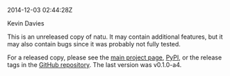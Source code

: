 2014-12-03 02:44:28Z

Kevin Davies

This is an unreleased copy of natu.
It may contain additional features, but it may also contain bugs since it was
probably not fully tested.

For a released copy, please see the 
[main project page](http://kdavies4.github.io/natu/),
[PyPI](https://pypi.python.org/pypi/natu), or the release tags in the
[GitHub repository](https://github.com/kdavies4/natu).
The last version was v0.1.0-a4.
